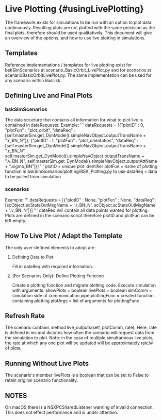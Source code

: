 # Live Plotting {#usingLivePlotting}

The framework exists for simulations to be run with an option to plot data continuously. Resulting plots are not plotted with the same precision as the final plots, therefore should be used qualitatively. This document will give an overview of the options, and how to use live plotting in simulations. 

## Templates

Reference implementations / templates for live plotting exist for bskSimScenarios at scenario_BasicOrbit_LivePlot.py and for scenarios at scenarioBasicOrbitLivePlot.py. The same implementation can be used for any scenario within Basilisk.

## Defining Live and Final Plots
### bskSimScenarios
The data structure that contains all information for what to plot live is contained in dataRequests: 
Example: 
'''
dataRequests = [{"plotID" : 0, 
                 "plotFun" : "plot_orbit", 
                 "dataReq" : [self.masterSim.get_DynModel().simpleNavObject.outputTransName + ".r_BN_N"]}, 
                {"plotID" : 1, 
                 "plotFun" : "plot_orientation", 
                 "dataReq" : [self.masterSim.get_DynModel().simpleNavObject.outputTransName + ".r_BN_N", 
                              self.masterSim.get_DynModel().simpleNavObject.outputTransName + ".v_BN_N", 
                              self.masterSim.get_DynModel().simpleNavObject.outputAttName + ".sigma_BN"]}] 
'''
plotID = unique plot identifier 
plotFun = name of plotting function in bskSimScenarios/plotting/BSK_Plotting.py to use 
dataReq = data to be pulled from simulation 

### scenarios
Example: 
'''
dataRequests = [{"plotID" : None, 
                 "plotFun" : None, 
                 "dataReq" : [scObject.scStateOutMsgName + '.r_BN_N', 
                              scObject.scStateOutMsgName + '.v_BN_N']}] 
'''
dataReq will contain all data points wanted for plotting. Plots are defined in the scenario script therefore plotID and plotFun can be left empty. 

## How To Live Plot / Adapt the Template 
The only user-defined elements to adopt are: 
1) Defining Data to Plot

    Fill in dataReq with required information. 
   
2) (For Scenarios Only): Define Plotting Function

    Create a plotting function and migrate plotting code.
    Execute simulation with arguments: 
    showPlots = boolean 
    livePlots = boolean
    simComm = simulation side of communication pipe 
    plottingFunc = created function containing plotting 
    plotArgs = list of arguments for plottingFunc     

## Refresh Rate

The scenario contains method live_outputs(self, plotComm, rate). Here, rate is defined in ms and dictates how often the scenario will request data from the simulation to plot. Note: in the case of multiple simultaneous live plots, the rate at which any one plot will be updated will be approximately rate/# of plots. 

## Running Without Live Plots

The scenario's member livePlots is a boolean that can be set to False to retain original scenario functionality. 

## NOTES

On macOS there is a NSXPCSharedListener warning of invalid connection. This does not effect performance and is under attention.  

